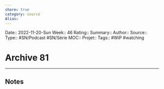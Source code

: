 ```yaml
---
share: true 
category: source
Alias:
---
```

Date:: 2022-11-20-Sun
Week:: 46
Rating::
Summary:: 
Author::
Source:: 
Type:: #SN/Podcast #SN/Série 
MOC::
Projet:: 
Tags:: #WiP #watching 

# Archive 81


***

## Notes

